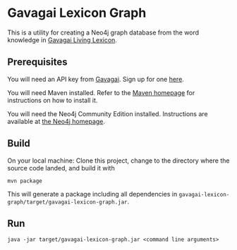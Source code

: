 # Gavagai Lexicon Graph

This is a utility for creating a Neo4j graph database from the word knowledge in [Gavagai Living Lexicon](http://lexicon.gavagai.se/).


## Prerequisites

You will need an API key from [Gavagai](http://gavagai.se). Sign up for one [here](https://developer.gavagai.se/).

You will need Maven installed. Refer to the [Maven homepage](https://maven.apache.org/) for instructions on how to install it.

You will need the Neo4j Community Edition installed. Instructions are available at [the Neo4j homepage](http://neo4j.com/download/).


## Build

On your local machine: Clone this project, change to the directory where the source code landed, and build it with

    mvn package

This will generate a package including all dependencies in `gavagai-lexicon-graph/target/gavagai-lexicon-graph.jar`.

## Run


    java -jar target/gavagai-lexicon-graph.jar <command line arguments>


